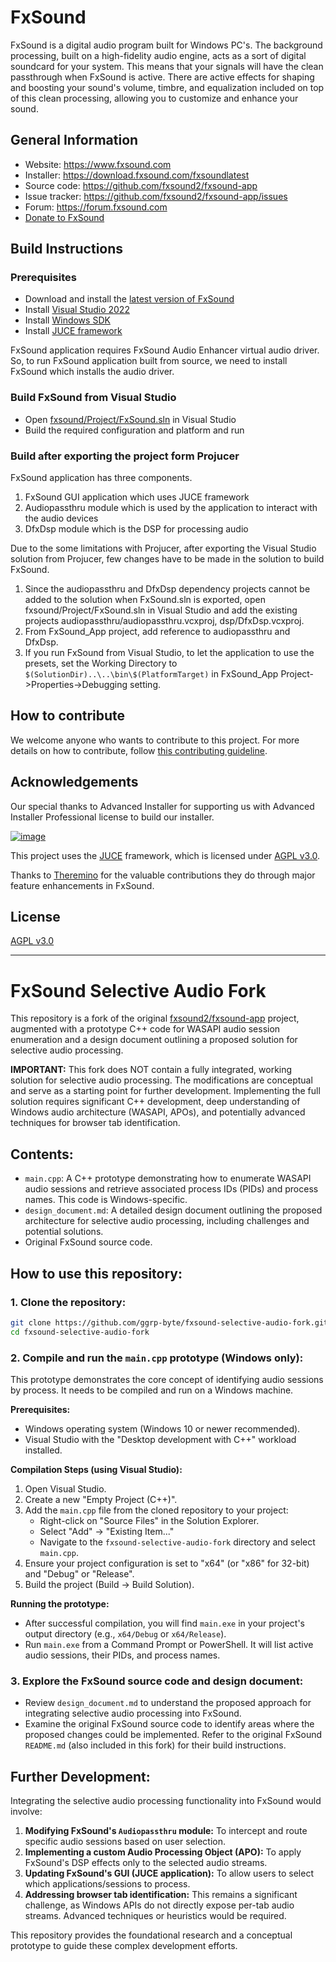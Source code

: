 # FxSound

FxSound is a digital audio program built for Windows PC's. The background processing, built on a high-fidelity audio engine, acts as a sort of digital soundcard for your system. This means that your signals will have the clean passthrough when FxSound is active. There are active effects for shaping and boosting your sound's volume, timbre, and equalization included on top of this clean processing, allowing you to customize and enhance your sound.

## General Information
* Website: https://www.fxsound.com
* Installer: https://download.fxsound.com/fxsoundlatest
* Source code: https://github.com/fxsound2/fxsound-app
* Issue tracker: https://github.com/fxsound2/fxsound-app/issues
* Forum: https://forum.fxsound.com
* [Donate to FxSound](https://www.paypal.com/donate/?hosted_button_id=JVNQGYXCQ2GPG)

## Build Instructions
### Prerequisites
* Download and install the [latest version of FxSound](https://download.fxsound.com/fxsoundlatest)
* Install [Visual Studio 2022](https://visualstudio.microsoft.com/vs)
* Install [Windows SDK](https://developer.microsoft.com/en-us/windows/downloads/windows-sdk)
* Install [JUCE framework](https://api.juce.com/api/v1/download/juce/latest/windows)

FxSound application requires FxSound Audio Enhancer virtual audio driver. So, to run FxSound application built from source, we need to install FxSound which installs the audio driver.

### Build FxSound from Visual Studio
* Open [fxsound/Project/FxSound.sln](https://github.com/fxsound2/fxsound-app/blob/main/fxsound/Project/FxSound.sln) in Visual Studio
* Build the required configuration and platform and run

### Build after exporting the project form Projucer
FxSound application has three components.
1. FxSound GUI application which uses JUCE framework
2. Audiopassthru module which is used by the application to interact with the audio devices
3. DfxDsp module which is the DSP for processing audio

Due to the some limitations with Projucer, after exporting the Visual Studio solution from Projucer, few changes have to be made in the solution to build FxSound.
1. Since the audiopassthru and DfxDsp dependency projects cannot be added to the solution when FxSound.sln is exported, open fxsound/Project/FxSound.sln in Visual Studio and add the existing projects audiopassthru/audiopassthru.vcxproj, dsp/DfxDsp.vcxproj.
2. From FxSound_App project, add reference to audiopassthru and DfxDsp.
3. If you run FxSound from Visual Studio, to let the application to use the presets, set the Working Directory to ```$(SolutionDir)..\..\bin\$(PlatformTarget)``` in FxSound_App Project->Properties->Debugging setting.

## How to contribute
We welcome anyone who wants to contribute to this project. For more details on how to contribute, follow [this contributing guideline](./CONTRIBUTING.md).

## Acknowledgements
Our special thanks to Advanced Installer for supporting us with Advanced Installer Professional license to build our installer.

[![image](https://github.com/user-attachments/assets/c133fe06-619c-4c17-bce9-f1cf051c5265)](https://www.advancedinstaller.com)

This project uses the [JUCE](https://juce.com) framework, which is licensed under [AGPL v3.0](https://github.com/juce-framework/JUCE/blob/master/LICENSE.md).

Thanks to [Theremino](https://www.theremino.com) for the valuable contributions they do through major feature enhancements in FxSound.

## License
[AGPL v3.0](https://github.com/fxsound2/fxsound-app/blob/main/LICENSE)



---

# FxSound Selective Audio Fork

This repository is a fork of the original [fxsound2/fxsound-app](https://github.com/fxsound2/fxsound-app) project, augmented with a prototype C++ code for WASAPI audio session enumeration and a design document outlining a proposed solution for selective audio processing.

**IMPORTANT:** This fork does NOT contain a fully integrated, working solution for selective audio processing. The modifications are conceptual and serve as a starting point for further development. Implementing the full solution requires significant C++ development, deep understanding of Windows audio architecture (WASAPI, APOs), and potentially advanced techniques for browser tab identification.

## Contents:

*   `main.cpp`: A C++ prototype demonstrating how to enumerate WASAPI audio sessions and retrieve associated process IDs (PIDs) and process names. This code is Windows-specific.
*   `design_document.md`: A detailed design document outlining the proposed architecture for selective audio processing, including challenges and potential solutions.
*   Original FxSound source code.

## How to use this repository:

### 1. Clone the repository:

```bash
git clone https://github.com/ggrp-byte/fxsound-selective-audio-fork.git
cd fxsound-selective-audio-fork
```

### 2. Compile and run the `main.cpp` prototype (Windows only):

This prototype demonstrates the core concept of identifying audio sessions by process. It needs to be compiled and run on a Windows machine.

**Prerequisites:**

*   Windows operating system (Windows 10 or newer recommended).
*   Visual Studio with the "Desktop development with C++" workload installed.

**Compilation Steps (using Visual Studio):**

1.  Open Visual Studio.
2.  Create a new "Empty Project (C++)".
3.  Add the `main.cpp` file from the cloned repository to your project:
    *   Right-click on "Source Files" in the Solution Explorer.
    *   Select "Add" -> "Existing Item..."
    *   Navigate to the `fxsound-selective-audio-fork` directory and select `main.cpp`.
4.  Ensure your project configuration is set to "x64" (or "x86" for 32-bit) and "Debug" or "Release".
5.  Build the project (Build -> Build Solution).

**Running the prototype:**

*   After successful compilation, you will find `main.exe` in your project's output directory (e.g., `x64/Debug` or `x64/Release`).
*   Run `main.exe` from a Command Prompt or PowerShell. It will list active audio sessions, their PIDs, and process names.

### 3. Explore the FxSound source code and design document:

*   Review `design_document.md` to understand the proposed approach for integrating selective audio processing into FxSound.
*   Examine the original FxSound source code to identify areas where the proposed changes could be implemented. Refer to the original FxSound `README.md` (also included in this fork) for their build instructions.

## Further Development:

Integrating the selective audio processing functionality into FxSound would involve:

1.  **Modifying FxSound's `Audiopassthru` module:** To intercept and route specific audio sessions based on user selection.
2.  **Implementing a custom Audio Processing Object (APO):** To apply FxSound's DSP effects only to the selected audio streams.
3.  **Updating FxSound's GUI (JUCE application):** To allow users to select which applications/sessions to process.
4.  **Addressing browser tab identification:** This remains a significant challenge, as Windows APIs do not directly expose per-tab audio streams. Advanced techniques or heuristics would be required.

This repository provides the foundational research and a conceptual prototype to guide these complex development efforts.

